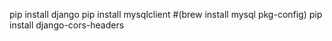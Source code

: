 pip install django
pip install mysqlclient #(brew install mysql pkg-config)
pip install django-cors-headers
